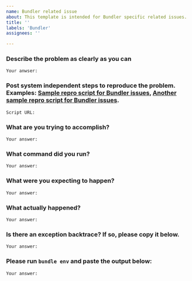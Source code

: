 ```yaml
---
name: Bundler related issue
about: This template is intended for Bundler specific related issues.
title: ''
labels: 'Bundler'
assignees: ''

---
```


<!--

Thank you for contributing to the [rubygems](https://github.com/rubygems/rubygems) repository, and specifically to the [Bundler](https://bundler.io/) gem.

Before opening your issue, make sure you have checked [our filing issues guide](https://github.com/rubygems/rubygems/blob/master/bundler/doc/contributing/ISSUES.md).

Please fill in the following sections so we can process your issue as fast as possible:

-->

### Describe the problem as clearly as you can

    Your anwser:

### Post system independent steps to reproduce the problem. Examples: [Sample repro script for Bundler issues](https://gist.github.com/xaviershay/6207550), [Another sample repro script for Bundler issues](https://gist.github.com/xaviershay/6295889).

    Script URL: 

### What are you trying to accomplish?

    Your answer:

### What command did you run?

    Your answer:

### What were you expecting to happen?

    Your answer:

### What actually happened?

    Your answer:

### Is there an exception backtrace? If so, please copy it below.

    Your answer:

### Please run `bundle env` and paste the output below:

    Your answer:
